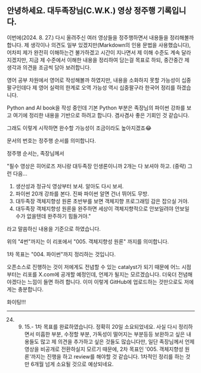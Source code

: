 ## 안녕하세요. 대두족장님(C.W.K.) 영상 정주행 기록입니다.

이번에(2024. 8. 27.) 다시 올려주신 여러 영상들을 정주행하면서 내용들을 정리해볼까 합니다. 제 생각이나 의견도 일부 있겠지만(Markdown의 인용 문법을 사용했습니다), 어차피 제가 완전히 이해하는건 불가하겠고 시간이 지나면서 제 이해 수준도 계속 달라지겠지만, 지금 제 수준에서 이해한 내용을 정리하여 담는걸 목표로 하되, 중간중간 제 생각과 의견을 조금씩 담아 보려합니다.

영어 공부 차원에서 영어로 작성해볼까 하였지만, 내용을 소화하지 못할 가능성이 십중팔구인데다 제 영어 실력의 한계로 오역 가능성 역시 십중팔구라 한국어 정리를 하겠습니다.

Python and AI book을 작성 중인데 기본 Python 부분은 족장님의 파이썬 강좌를 보고 여기에 정리한 내용을 기반으로 하려고 합니다. 겸사겸사 좋은 기회인 것 같습니다.

그래도 이렇게 시작하면 완수할 가능성이 조금이라도 높아지겠죠😂

문서의 번호는 정주행 순서를 의미합니다.

정주행 순서는, 족장님께서

"필수 영상은 히어로즈 저니랑 대두족장 인생론이니까 2개는 다 보셔야 하고. (중략) 그런 다음...

1. 생산성과 정규식 영상부터 보셔. 알아도 다시 보셔. 
2. 파이썬 20개 강좌를 본다. 진짜 파이썬 알면 건너 뛰어도 무방.
3. 대두족장 객체지향성 원론 초반부를 보면 객체지향 프로그래밍 감은 잡으실 거야.
4. 대두족장 객체지향성 원론을 완주하면 세상이 객체지향적으로 안보일려야 안보일 수가 없을텐데 완주하기 힘들거야."

라고 말씀하신 내용을 기준으로 하였습니다.

위의 "4번"까지는 이 리포에서 "005. 객체지향성 원론" 까지를 의미합니다.

1차 목표는 "004. 파이썬"까지 정리하는 것입니다.

오픈소스로 진행하는 것이 저에게도 전념할 수 있는 catalyst가 되기 때문에 어느 시점부터는 리포를 X.com에 공개할 예정인데, 언제가 될지는 모르겠습니다. 더욱더 전념해야겠다는 느낌이 들면 하려 합니다. 이미 이렇게 GitHub에 업로드하는 것만으로도 저에게는 충분합니다.

화이팅!!!

-------------

24. 9. 15.- 1차 목표를 완료하였습니다. 정확히 20일 소요되었네요. 사실 다시 정리하면서 미흡한 부분, 수정할 부분, 가독성이 떨어지는 부분등등 보완하고 싶은 내용들도 많고 제 의견을 추가하고 싶은 것들도 많습니다만, 일단 족장님께서 언제 영상을 비공개로 전환하실지 모르기 때문에, 2차 목표인 '005. 객체지향성 원론'까지는 진행을 하고 review를 해야할 것 같습니다. 1차적인 정리를 하는 것만 6개월 넘게 소요될 것으로 예상되네요. 
